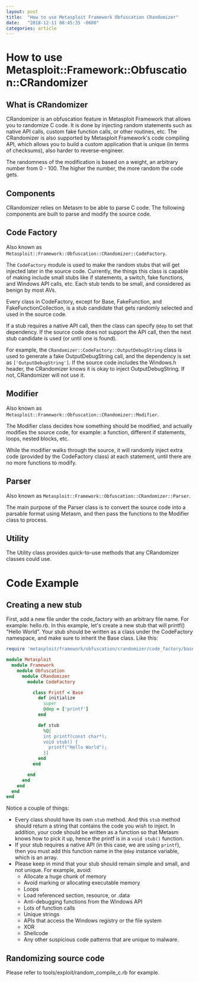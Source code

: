 ```yaml
---
layout: post
title:  "How to use Metasploit Framework Obfuscation CRandomizer"
date:   "2018-12-11 08:45:35 -0600"
categories: article
---
```


# How to use Metasploit::Framework::Obfuscation::CRandomizer

## What is CRandomizer

CRandomizer is an obfuscation feature in Metasploit Framework that allows you to randomize C code. It is done by injecting random statements such as native API calls, custom fake function calls, or other routines, etc. The CRandomizer is also supported by Metasploit Framework's code compiling API, which allows you to build a custom application that is unique (in terms of checksums), also harder to reverse-engineer.

The randomness of the modification is based on a weight, an arbitrary number from 0 - 100. The higher the number, the more random the code gets.

## Components

CRandomizer relies on Metasm to be able to parse C code. The following components are built to parse and modify the source code.

## Code Factory

Also known as `Metasploit::Framework::Obfuscation::CRandomizer::CodeFactory`.

The `CodeFactory` module is used to make the random stubs that will get injected later in the source code. Currently, the things this class is capable of making include small stubs like if statements, a switch, fake functions, and Windows API calls, etc. Each stub tends to be small, and considered as benign by most AVs.

Every class in CodeFactory, except for Base, FakeFunction, and FakeFunctionCollection, is a stub candidate that gets randomly selected and used in the source code. 

If a stub requires a native API call, then the class can specify `@dep` to set that dependency. If the source code does not support the API call, then the next stub candidate is used (or until one is found).

For example, the `CRandomizer::CodeFactory::OutputDebugString` class is used to generate a fake OutputDebugString call, and the dependency is set as `['OutputDebugString']`. If the source code includes the Windows.h header, the CRandomizer knows it is okay to inject OutputDebugString. If not, CRandomizer will not use it.

## Modifier

Also known as `Metasploit::Framework::Obfuscation::CRandomizer::Modifier`.

The Modifier class decides how something should be modified, and actually modifies the source code, for example: a function, different if statements, loops, nested blocks, etc.

While the modifier walks through the source, it will randomly inject extra code (provided by the CodeFactory class) at each statement, until there are no more functions to modify.

## Parser

Also known as `Metasploit::Framework::Obfuscation::CRandomizer::Parser`.

The main purpose of the Parser class is to convert the source code into a parsable format using Metasm, and then pass the functions to the Modifier class to process.

## Utility

The Utility class provides quick-to-use methods that any CRandomizer classes could use.

# Code Example

## Creating a new stub

First, add a new file under the code_factory with an arbitrary file name. For example: hello.rb. In this example, let's create a new stub that will printf() "Hello World". Your stub should be written as a class under the CodeFactory namespace, and make sure to inherit the Base class. Like this:

```ruby
require 'metasploit/framework/obfuscation/crandomizer/code_factory/base'

module Metasploit
  module Framework
    module Obfuscation
      module CRandomizer
        module CodeFactory

          class Printf < Base
            def initialize
              super
              @dep = ['printf']
            end

            def stub
              %Q|
              int printf(const char*);
              void stub() {
                printf("Hello World");
              }|
            end
          end

        end
      end
    end
  end
end
```

Notice a couple of things:

* Every class should have its own `stub` method. And this `stub` method should return a string that contains the code you wish to inject. In addition, your code should be written as a function so that Metasm knows how to pick it up, hence the printf is in a `void stub()` function.
* If your stub requires a native API (in this case, we are using `printf`), then you must add this function name in the `@dep` instance variable, which is an array.
* Please keep in mind that your stub should remain simple and small, and not unique. For example, avoid:
  * Allocate a huge chunk of memory
  * Avoid marking or allocating executable memory
  * Loops
  * Load referenced section, resource, or .data
  * Anti-debugging functions from the Windows API
  * Lots of function calls
  * Unique strings
  * APIs that access the Windows registry or the file system
  * XOR
  * Shellcode
  * Any other suspicious code patterns that are unique to malware.

## Randomizing source code

Please refer to tools/exploit/random_compile_c.rb for example.
